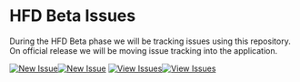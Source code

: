 # HFD Beta Issues
During the HFD Beta phase we will be tracking issues using this repository. On official release we will be moving issue tracking into the application.

[![New Issue](https://legal-loli.art/HQDKH0TskB.png#gh-dark-mode-only)![New Issue](https://legal-loli.art/hNDjLzZzwi.png#gh-light-mode-only)](https://github.com/HomeForDiscord/beta-issues/issues/new/choose)
[![View Issues](https://legal-loli.art/ncPL9CdA6Q.png#gh-dark-mode-only)![View Issues](https://legal-loli.art/OZikBzlqdN.png#gh-light-mode-only)](https://github.com/HomeForDiscord/beta-issues/issues)
